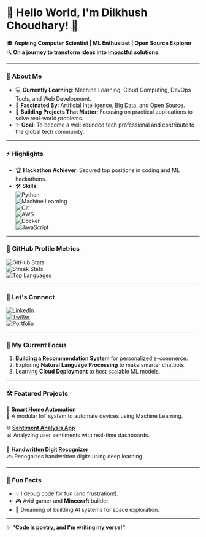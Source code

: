 # 👋 Hello World, I'm Dilkhush Choudhary! 🌟  
🎓 **Aspiring Computer Scientist | ML Enthusiast | Open Source Explorer**  
🔍 **On a journey to transform ideas into impactful solutions.**

---

### 🚀 About Me  
- 💻 **Currently Learning**: Machine Learning, Cloud Computing, DevOps Tools, and Web Development.  
- 🤖 **Fascinated By**: Artificial Intelligence, Big Data, and Open Source.  
- 🌱 **Building Projects That Matter**: Focusing on practical applications to solve real-world problems.  
- ✨ **Goal**: To become a well-rounded tech professional and contribute to the global tech community.

---

### ⚡ Highlights  
- 🏆 **Hackathon Achiever**: Secured top positions in coding and ML hackathons.  
- 🛠️ **Skills**:  
  ![Python](https://img.shields.io/badge/Python-%233776AB.svg?style=for-the-badge&logo=python&logoColor=white)  
  ![Machine Learning](https://img.shields.io/badge/Machine%20Learning-%234285F4.svg?style=for-the-badge&logo=google&logoColor=white)  
  ![Git](https://img.shields.io/badge/Git-%23F05032.svg?style=for-the-badge&logo=git&logoColor=white)  
  ![AWS](https://img.shields.io/badge/AWS-%23FF9900.svg?style=for-the-badge&logo=amazonaws&logoColor=white)  
  ![Docker](https://img.shields.io/badge/Docker-%232496ED.svg?style=for-the-badge&logo=docker&logoColor=white)  
  ![JavaScript](https://img.shields.io/badge/JavaScript-%23F7DF1E.svg?style=for-the-badge&logo=javascript&logoColor=black)

---

### 🌟 GitHub Profile Metrics  
![GitHub Stats](https://github-readme-stats.vercel.app/api?username=dillkhush&show_icons=true&theme=tokyonight)  
![Streak Stats](https://github-readme-streak-stats.herokuapp.com/?user=dillkhush&theme=tokyonight)  
![Top Languages](https://github-readme-stats.vercel.app/api/top-langs/?username=dillkhush&layout=compact&theme=tokyonight)

---

### 🔗 Let's Connect  
[![LinkedIn](https://img.shields.io/badge/LinkedIn-Dilkhush_Choudhary-blue?style=for-the-badge&logo=linkedin)](https://www.linkedin.com/in/dilkhush-choudhary-1751261a3)  
[![Twitter](https://img.shields.io/badge/Twitter-dillkhush1-%231DA1F2.svg?style=for-the-badge&logo=twitter&logoColor=white)](https://twitter.com/dillkhush1)  
[![Portfolio](https://img.shields.io/badge/Portfolio-Check_My_Projects-orange?style=for-the-badge&logo=firefox)](https://dillkhush-portfolio.com)  

---

### 🎯 My Current Focus  
1. **Building a Recommendation System** for personalized e-commerce.  
2. Exploring **Natural Language Processing** to make smarter chatbots.  
3. Learning **Cloud Deployment** to host scalable ML models.

---

### 🛠️ Featured Projects  
🌟 [**Smart Home Automation**](https://github.com/dillkhush/Smart-Home-Automation)  
🚀 A modular IoT system to automate devices using Machine Learning.  

🌐 [**Sentiment Analysis App**](https://github.com/dillkhush/Sentiment-Analysis-App)  
📊 Analyzing user sentiments with real-time dashboards.

🧠 [**Handwritten Digit Recognizer**](https://github.com/dillkhush/Handwritten-Digit-Recognizer)  
✍️ Recognizes handwritten digits using deep learning.

---

### 🎉 Fun Facts  
- 💡 I debug code for fun (and frustration!).  
- 🎮 Avid gamer and **Minecraft** builder.  
- 🌌 Dreaming of building AI systems for space exploration.

---

✨ **"Code is poetry, and I'm writing my verse!"**  

